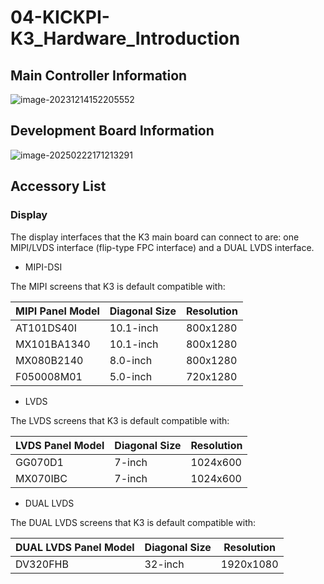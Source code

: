 # 04-KICKPI-K3_Hardware_Introduction




## Main Controller Information

![image-20231214152205552](http://tanzhtanzh.oss-cn-shenzhen.aliyuncs.com/img/image-20231214152205552.png)

## Development Board Information

![image-20250222171213291](http://tanzhtanzh.oss-cn-shenzhen.aliyuncs.com/img/image-20250222171213291.png)

## Accessory List

### Display <a id="display"> </a>

The display interfaces that the K3 main board can connect to are: one MIPI/LVDS interface (flip-type FPC interface) and a DUAL LVDS interface.

* MIPI-DSI

The MIPI screens that K3 is default compatible with:

| **MIPI Panel Model** | **Diagonal Size** | **Resolution** |
| -------------------- | ----------------- | -------------- |
| AT101DS40I           | 10.1-inch         | 800x1280       |
| MX101BA1340          | 10.1-inch         | 800x1280       |
| MX080B2140           | 8.0-inch          | 800x1280       |
| F050008M01           | 5.0-inch          | 720x1280       |

* LVDS

The LVDS screens that K3 is default compatible with:

| **LVDS Panel Model** | **Diagonal Size** | **Resolution** |
| -------------------- | ----------------- | -------------- |
| GG070D1              | 7-inch            | 1024x600       |
| MX070IBC             | 7-inch            | 1024x600       |

* DUAL LVDS

The DUAL LVDS screens that K3 is default compatible with:

| DUAL **LVDS Panel Model** | **Diagonal Size** | **Resolution** |
| -------------------------- | ----------------- | -------------- |
| DV320FHB                   | 32-inch           | 1920x1080      |